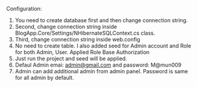 Configuration:
1. You need to create database first and then change connection string.
2. Second, change connection string inside BlogApp.Core/Settings/NHibernateSQLContext.cs class.
3. Third, change connection string inside web.config
4. No need to create table. I also added seed for Admin account and Role for both Admin, User. Applied Role Base Authorization
5. Just run the project and seed will be applied.
6. Defaul Admin emai: admin@gmail.com and password: M@mun009
7. Admin can add additional admin from admin panel. Password is same for all admin by default.
